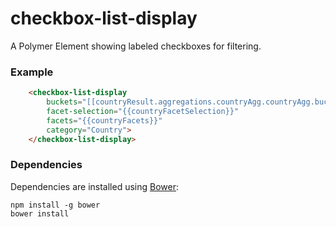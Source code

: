 # checkbox-list-display

A Polymer Element showing labeled checkboxes for filtering.

### Example
```html
    <checkbox-list-display
        buckets="[[countryResult.aggregations.countryAgg.countryAgg.buckets]]"
        facet-selection="{{countryFacetSelection}}"
        facets="{{countryFacets}}"
        category="Country">
    </checkbox-list-display>
```

### Dependencies

Dependencies are installed using [Bower](http://bower.io/):

    npm install -g bower
    bower install
